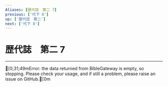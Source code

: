 ```yaml
---
Aliases: [歴代誌　第二 7]
previous: ['代下 6']
up: ['歴代誌　第二']
next: ['代下 8']
---
```

# 歴代誌　第二 7

***
[0;31;49mError: the data returned from BibleGateway is empty, so stopping. Please check your usage, and if still a problem, please raise an issue on GitHub.[0m
